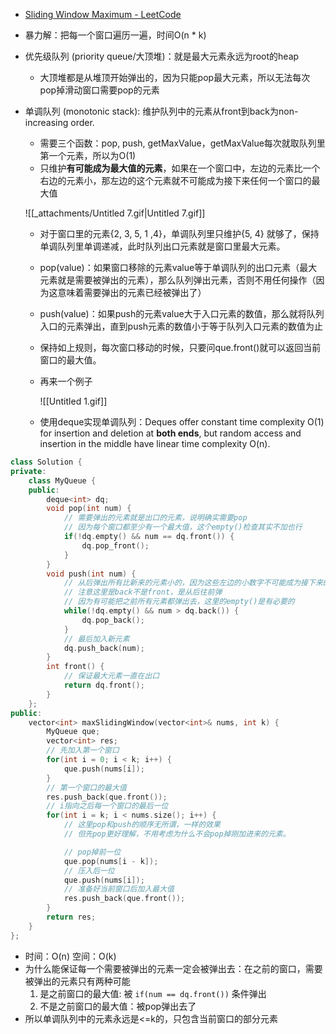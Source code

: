 - [Sliding Window Maximum - LeetCode](https://leetcode.com/problems/sliding-window-maximum/description/)
- 暴力解：把每一个窗口遍历一遍，时间O(n * k)
- 优先级队列 (priority queue/大顶堆)：就是最大元素永远为root的heap
    - 大顶堆都是从堆顶开始弹出的，因为只能pop最大元素，所以无法每次pop掉滑动窗口需要pop的元素
- 单调队列 (monotonic stack): 维护队列中的元素从front到back为non-increasing order. 
    
    - 需要三个函数：pop, push, getMaxValue，getMaxValue每次就取队列里第一个元素，所以为O(1)
    - 只维护**有可能成为最大值的元素**，如果在一个窗口中，左边的元素比一个右边的元素小，那左边的这个元素就不可能成为接下来任何一个窗口的最大值
    
    ![[_attachments/Untitled 7.gif|Untitled 7.gif]]
    
    - 对于窗口里的元素{2, 3, 5, 1 ,4}，单调队列里只维护{5, 4} 就够了，保持单调队列里单调递减，此时队列出口元素就是窗口里最大元素。
    - pop(value)：如果窗口移除的元素value等于单调队列的出口元素（最大元素就是需要被弹出的元素），那么队列弹出元素，否则不用任何操作（因为这意味着需要弹出的元素已经被弹出了）
    - push(value)：如果push的元素value大于入口元素的数值，那么就将队列入口的元素弹出，直到push元素的数值小于等于队列入口元素的数值为止
    - 保持如上规则，每次窗口移动的时候，只要问que.front()就可以返回当前窗口的最大值。
    - 再来一个例子
        
        ![[Untitled 1.gif]]
        
    - 使用deque实现单调队列：Deques offer constant time complexity O(1) for insertion and deletion at **both ends**, but random access and insertion in the middle have linear time complexity O(n).

```cpp
class Solution {
private:
    class MyQueue {
    public:
        deque<int> dq;
        void pop(int num) {
            // 需要弹出的元素就是出口的元素，说明确实需要pop
            // 因为每个窗口都至少有一个最大值，这个empty()检查其实不加也行
            if(!dq.empty() && num == dq.front()) {
                dq.pop_front();
            }
        }
        void push(int num) {
            // 从后弹出所有比新来的元素小的，因为这些左边的小数字不可能成为接下来的最大值了
            // 注意这里是back不是front，是从后往前弹
            // 因为有可能把之前所有元素都弹出去，这里的empty()是有必要的
            while(!dq.empty() && num > dq.back()) {
                dq.pop_back();
            }
            // 最后加入新元素
            dq.push_back(num);
        }
        int front() {
            // 保证最大元素一直在出口
            return dq.front();
        }
    };
public:
    vector<int> maxSlidingWindow(vector<int>& nums, int k) {
        MyQueue que;
        vector<int> res;
        // 先加入第一个窗口
        for(int i = 0; i < k; i++) {
            que.push(nums[i]);
        }
        // 第一个窗口的最大值
        res.push_back(que.front());
        // i指向之后每一个窗口的最后一位
        for(int i = k; i < nums.size(); i++) {
            // 这里pop和push的顺序无所谓，一样的效果
            // 但先pop更好理解，不用考虑为什么不会pop掉刚加进来的元素。

            // pop掉前一位
            que.pop(nums[i - k]);
            // 压入后一位
            que.push(nums[i]);
            // 准备好当前窗口后加入最大值
            res.push_back(que.front());
        }
        return res;
    }
};
```

- 时间：O(n) 空间：O(k)
- 为什么能保证每一个需要被弹出的元素一定会被弹出去：在之前的窗口，需要被弹出的元素只有两种可能
    1. 是之前窗口的最大值: 被 `if(num == dq.front())` 条件弹出
    2. 不是之前窗口的最大值：被pop弹出去了
- 所以单调队列中的元素永远是<=k的，只包含当前窗口的部分元素